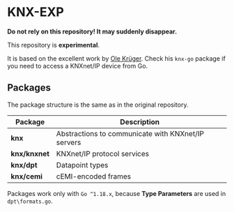 # KNX-EXP

**Do not rely on this repository! It may suddenly disappear.**

This repository is **experimental**.

It is based on the excellent work by [Ole Krüger](https://github.com/vapourismo/knx-go). Check his `knx-go` package if you need to access a KNXnet/IP device from Go.

## Packages

The package structure is the same as in the original repository.

 Package           | Description
-------------------|--------------------------------
 **knx**           | Abstractions to communicate with KNXnet/IP servers
 **knx/knxnet**    | KNXnet/IP protocol services
 **knx/dpt**       | Datapoint types
 **knx/cemi**      | cEMI-encoded frames

Packages work only with `Go ^1.18.x`, because **Type Parameters** are used in `dpt\formats.go`.

